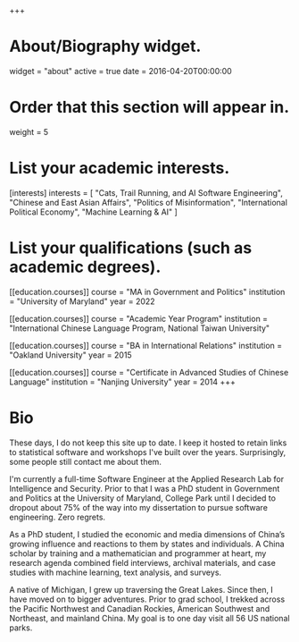 +++
# About/Biography widget.
widget = "about"
active = true
date = 2016-04-20T00:00:00

# Order that this section will appear in.
weight = 5

# List your academic interests.
[interests]
  interests = [
    "Cats, Trail Running, and AI Software Engineering",
    "Chinese and East Asian Affairs",
    "Politics of Misinformation",
    "International Political Economy",
    "Machine Learning & AI"
  ]

# List your qualifications (such as academic degrees).
[[education.courses]]
  course = "MA in Government and Politics"
  institution = "University of Maryland"
  year = 2022
  
[[education.courses]]
  course = "Academic Year Program"
  institution = "International Chinese Language Program, National Taiwan University"

[[education.courses]]
  course = "BA in International Relations"
  institution = "Oakland University"
  year = 2015
  
[[education.courses]]
  course = "Certificate in Advanced Studies of Chinese Language"
  institution = "Nanjing University"
  year = 2014
+++

# Bio

These days, I do not keep this site up to date. I keep it hosted to retain links to statistical software and workshops I've built over the years. Surprisingly, some people still contact me about them.

I'm currently a full-time Software Engineer at the Applied Research Lab for Intelligence and Security. Prior to that I was a PhD student in Government and Politics at the University of Maryland, College Park until I decided to dropout about 75% of the way into my dissertation to pursue software engineering. Zero regrets.

As a PhD student, I studied the economic and media dimensions of China’s growing influence and reactions to them by states and individuals. A China scholar by training and a mathematician and programmer at heart, my research agenda combined field interviews, archival materials, and case studies with machine learning, text analysis, and surveys.

A native of Michigan, I grew up traversing the Great Lakes. Since then, I have moved on to bigger adventures. Prior to grad school, I trekked across the Pacific Northwest and Canadian Rockies, American Southwest and Northeast, and mainland China. My goal is to one day visit all 56 US national parks.